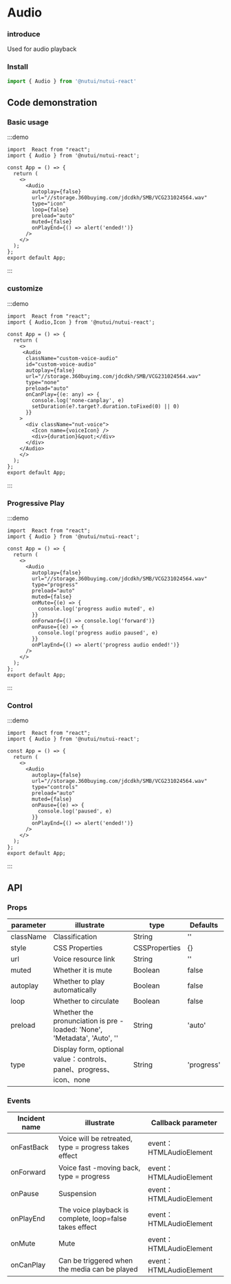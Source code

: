 # Audio 

### introduce

Used for audio playback

### Install

```javascript
import { Audio } from '@nutui/nutui-react'
```

## Code demonstration

### Basic usage

:::demo

```tsx
import  React from "react";
import { Audio } from '@nutui/nutui-react';

const App = () => {
  return (
    <>
      <Audio
        autoplay={false}
        url="//storage.360buyimg.com/jdcdkh/SMB/VCG231024564.wav"
        type="icon"
        loop={false}
        preload="auto"
        muted={false}
        onPlayEnd={() => alert('ended!')}
      />
    </>
  );
};
export default App;
```

:::

### customize

:::demo

```tsx
import  React from "react";
import { Audio,Icon } from '@nutui/nutui-react';

const App = () => {
  return (
    <>
     <Audio
      className="custom-voice-audio"
      id="custom-voice-audio"
      autoplay={false}
      url="//storage.360buyimg.com/jdcdkh/SMB/VCG231024564.wav"
      type="none"
      preload="auto"
      onCanPlay={(e: any) => {
        console.log('none-canplay', e)
        setDuration(e?.target?.duration.toFixed(0) || 0)
      }}
    >
      <div className="nut-voice">
        <Icon name={voiceIcon} />
        <div>{duration}&quot;</div>
      </div>
    </Audio>
    </>
  );
};
export default App;
```

:::

### Progressive Play

:::demo

```tsx
import  React from "react";
import { Audio } from '@nutui/nutui-react';

const App = () => {
  return (
    <>
      <Audio
        autoplay={false}
        url="//storage.360buyimg.com/jdcdkh/SMB/VCG231024564.wav"
        type="progress"
        preload="auto"
        muted={false}
        onMute={(e) => {
          console.log('progress audio muted', e)
        }}
        onForward={() => console.log('forward')}
        onPause={(e) => {
          console.log('progress audio paused', e)
        }}
        onPlayEnd={() => alert('progress audio ended!')}
      />
    </>
  );
};
export default App;
```

:::

### Control

:::demo

```tsx
import  React from "react";
import { Audio } from '@nutui/nutui-react';

const App = () => {
  return (
    <>
      <Audio
        autoplay={false}
        url="//storage.360buyimg.com/jdcdkh/SMB/VCG231024564.wav"
        type="controls"
        preload="auto"
        muted={false}
        onPause={(e) => {
          console.log('paused', e)
        }}
        onPlayEnd={() => alert('ended!')}
      />
    </>
  );
};
export default App;
```

:::


## API

### Props

| parameter         | illustrate                             | type   | Defaults           |
|--------------|----------------------------------|--------|------------------|
| className       | Classification               | String | ''              |
| style       | CSS Properties              | CSSProperties | {}           |
| url         | Voice resource link               | String | ''              |
| muted        | Whether it is mute                         | Boolean | false             |
| autoplay         | Whether to play automatically | Boolean | false               |
| loop | Whether to circulate     | Boolean | false |
| preload          | Whether the pronunciation is pre -loaded: 'None', 'Metadata', 'Auto', ''  | String | 'auto'              |
| type         | Display form, optional value：controls、panel、progress、icon、none  | String | 'progress'              |


### Events

| Incident name | illustrate           | Callback parameter     |
|--------|----------------|--------------|
| onFastBack  | Voice will be retreated, type = progress takes effect | event：HTMLAudioElement |
| onForward  | Voice fast -moving back, type = progress | event：HTMLAudioElement |
| onPause  | Suspension | event：HTMLAudioElement |
| onPlayEnd  | The voice playback is complete, loop=false takes effect | event：HTMLAudioElement|
| onMute  | Mute | event：HTMLAudioElement|
| onCanPlay  | Can be triggered when the media can be played | event：HTMLAudioElement |
